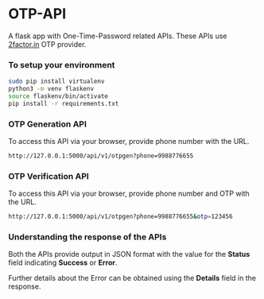 # OTP-API
A flask app with One-Time-Password related APIs. These APIs use [2factor.in](https://2factor.in) OTP provider.

### To setup your environment 
```bash
sudo pip install virtualenv
python3 -m venv flaskenv
source flaskenv/bin/activate
pip install -r requirements.txt
```

### OTP Generation API

To access this API via your browser, provide phone number with the URL. 

```bash
http://127.0.0.1:5000/api/v1/otpgen?phone=9988776655
```

### OTP Verification API

To access this API via your browser, provide phone number and OTP with the URL. 

```bash
http://127.0.0.1:5000/api/v1/otpgen?phone=9988776655&otp=123456
```

### Understanding the response of the APIs

Both the APIs provide output in JSON format with the value for the **Status** field indicating **Success** or **Error**.

Further details about the Error can be obtained using the **Details** field in the response.
